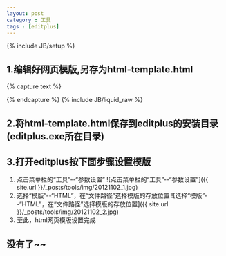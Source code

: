 ```yaml
---
layout: post
category : 工具
tags : [editplus]
---
```

{% include JB/setup %}


## 1.编辑好网页模版,另存为html-template.html

{% capture text %}
<!doctype html>
<html lang="en">
<head>
    <meta charset="UTF-8">
    <title>模板</title>
</head>
<body>

</body>
</html>
{% endcapture %}
{% include JB/liquid_raw %}

<!-- more -->

## 2.将html-template.html保存到editplus的安装目录(editplus.exe所在目录)

## 3.打开editplus按下面步骤设置模版
   1. 点击菜单栏的“工具”--“参数设置”
   ![点击菜单栏的“工具”--“参数设置”]({{ site.url }}/_posts/tools/img/20121102_1.jpg)
   2. 选择“模版”--“HTML”，在“文件路径”选择模版的存放位置
   ![选择“模版”--“HTML”，在“文件路径”选择模版的存放位置]({{ site.url }}/_posts/tools/img/20121102_2.jpg)
   3. 至此，html网页模版设置完成

## 没有了~~
